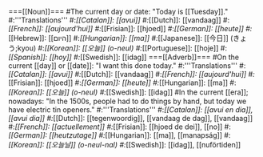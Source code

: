 ===[[Noun]]===
#The current day or date: "Today is [[Tuesday]]."
#:'''Translations'''
#:*[[Catalan]]: [[avui]]
#:*[[Dutch]]: [[vandaag]]
#:*[[French]]: [[aujourd'hui]]
#:*[[Frisian]]: [[hjoed]]
#:*[[German]]: [[heute]]
#:*[[Hebrew]]: [[היום]]
#:*[[Hungarian]]: [[ma]]
#:*[[Japanese]]: [[今日]] (きょう;kyou)
#:*[[Korean]]: [[오늘]] (o-neul)
#:*[[Portuguese]]: [[hoje]]
#:*[[Spanish]]: [[hoy]]
#:*[[Swedish]]: [[idag]]
===[[Adverb]]===
#On the current [[day]] or [[date]]: "I want this done today."
#:'''Translations'''
#:*[[Catalan]]: [[avui]]
#:*[[Dutch]]: [[vandaag]]
#:*[[French]]: [[aujourd'hui]]
#:*[[Frisian]]: [[hjoed]]
#:*[[German]]: [[heute]]
#:*[[Hungarian]]: [[ma]]
#:*[[Korean]]: [[오늘]] (o-neul)
#:*[[Swedish]]: [[idag]]
#In the current [[era]]; nowadays: "In the 1500s, people had to do things by hand, but today we have electric tin openers."
#:'''Translations'''
#:*[[Catalan]]: [[avui en dia]], [[avui dia]]
#:*[[Dutch]]: [[tegenwoordig]], [[vandaag de dag]], [[vandaag]]
#:*[[French]]: [[actuellement]]
#:*[[Frisian]]: [[hjoed de dei]], [[no]]
#:*[[German]]: [[heutzutage]]
#:*[[Hungarian]]: [[ma]], [[manapság]]
#:*[[Korean]]: [[오늘날]] (o-neul-nal)
#:*[[Swedish]]: [[idag]], [[nuförtiden]]